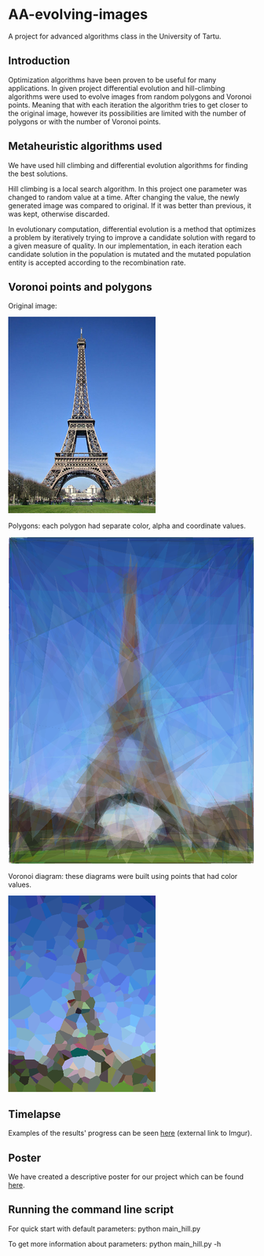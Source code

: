 # AA-evolving-images
A project for advanced algorithms class in the University of Tartu.

## Introduction

Optimization algorithms have been proven to be useful for many applications. In given project differential evolution and hill-climbing algorithms were used to evolve images from random polygons and Voronoi points. Meaning that with each iteration the algorithm tries to get closer to the original image, however its possibilities are limited with the number of polygons or with the number of Voronoi points.

## Metaheuristic algorithms used

We have used hill climbing and differential evolution algorithms for finding the best solutions. 
  
Hill climbing is a local search algorithm. In this project one parameter was changed to random value at a time. After changing the value, the newly generated image was compared to original. If it was better than previous, it was kept, otherwise discarded.
  
In evolutionary computation, differential evolution is a method that optimizes a problem by iteratively trying to improve a candidate solution with regard to a given measure of quality. In our implementation, in each iteration each candidate solution in the population is mutated and the mutated population entity is accepted according to the recombination rate.

## Voronoi points and polygons

Original image:

![Original image](https://github.com/LauraRuusmann/AA-evolving-images/blob/master/images/eiffel.jpg)

Polygons: each polygon had separate color, alpha and coordinate values.

![Example of evolving with polygons](https://github.com/LauraRuusmann/AA-evolving-images/blob/master/results_poly/e300_99999.png)

Voronoi diagram: these diagrams were built using points that had color values.

![Example of evolving Voronoi cells](https://github.com/LauraRuusmann/AA-evolving-images/blob/master/results_vor/eiffel400_24900.png)

## Timelapse

Examples of the results' progress can be seen [here](https://imgur.com/a/4lHuE) (external link to Imgur).

## Poster

We have created a descriptive poster for our project which can be found [here](https://github.com/LauraRuusmann/AA-evolving-images/blob/master/poster.pdf).


## Running the command line script

For quick start with default parameters:
python main_hill.py

To get more information about parameters:
python main_hill.py -h